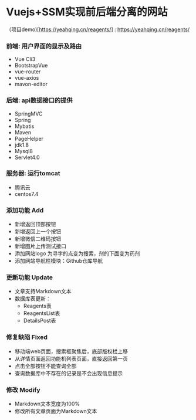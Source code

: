 # Vuejs+SSM实现前后端分离的网站
（项目demo)[https://yeahqing.cn/reagents/] : https://yeahqing.cn/reagents/

### 前端: 用户界面的显示及路由
  - Vue Cli3
  - BootstrapVue
  - vue-router
  - vue-axios
  - mavon-editor
### 后端: api数据接口的提供
  - SpringMVC
  - Spring
  - Mybatis
  - Maven
  - PageHelper
  - jdk1.8
  - Mysql8
  - Servlet4.0
### 服务器: 运行tomcat

  - 腾讯云
  - centos7.4

### 添加功能 Add

- 新增返回顶部按钮
- 新增返回上一个按钮
- 新增微信二维码按钮
- 新增图片上传测试接口
- 添加网站logo 为寻字的点变为搜索，剂的下面变为药剂
- 添加网站导航栏模块：Github仓库导航

### 更新功能 Update

- 文章支持Markdown文本
- 数据库表更新：
  + Reagents表
  + ReagentsList表
  + DetailsPost表

### 修复缺陷 Fixed

- 移动端web页面，搜索框聚焦后，底部版权栏上移
- 从详情页面返回功能机列表页面，直接返回第一页
- 点击全部按钮不能查询全部
- 查询数据库中不存在的记录是不会出现信息提示

### 修改 Modify

- Markdown文本宽度为100%
- 修改所有文章页面为Markdown文本
